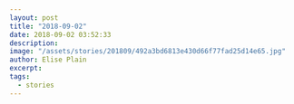 ```yaml
---
layout: post
title: "2018-09-02"
date: 2018-09-02 03:52:33
description: 
image: "/assets/stories/201809/492a3bd6813e430d66f77fad25d14e65.jpg"
author: Elise Plain
excerpt: 
tags: 
  - stories
---
```



<p></p>
